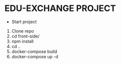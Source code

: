 # EDU-EXCHANGE PROJECT

* Start project
1. Clone repo
2. cd front-side/
3. npm install
4. cd ..
5. docker-compose build
6. docker-compose up -d